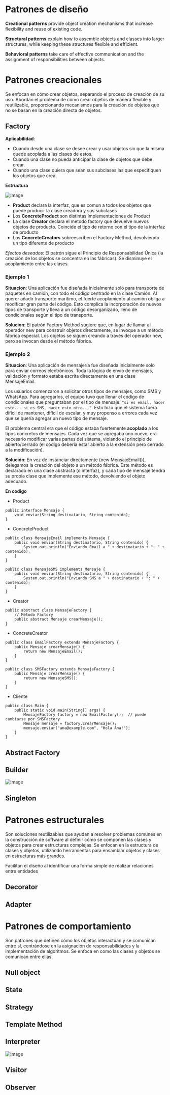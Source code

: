 # Patrones de diseño
**Creational patterns** provide object creation mechanisms that increase flexibility and reuse of existing code.

**Structural patterns** explain how to assemble objects and classes into larger structures, while keeping these structures flexible and efficient.

**Behavioral patterns** take care of effective communication and the assignment of responsibilities between objects.


# Patrones creacionales
Se enfocan en cómo crear objetos, separando el proceso de creación de su uso. Abordan el problema de cómo crear objetos de manera flexible y reutilizable, proporcionando mecanismos para la creación de objetos que no se basan en la creación directa de objetos. 

## Factory
**Aplicabilidad**: 
- Cuando desde una clase se desee crear y usar objetos sin que la misma quede acoplada a las clases de estos.
- Cuando una clase no pueda anticipar la clase de objetos que debe crear.
- Cuando una clase quiera que sean sus subclases las que especifiquen los objetos que crea.

**Estructura**

![image](https://github.com/user-attachments/assets/01fbcbc5-c789-4062-9714-e7ea87c8b27a)

- **Product** declara la interfaz, que es comun a todos los objetos que puede producir la clase creadora y sus subclases
- Los **ConcreteProduct** son distintas implementaciones de Product
- La clase **Creator** declara el metodo factory que devuelve nuevos objetos de producto. Coincide el tipo de retorno con el tipo de la interfaz de producto
- Los **ConcreteCreators** sobreescriben el Factory Method, devolviendo un tipo diferente de producto

*Efectos deseados*: El patrón sigue el Principio de Responsabilidad Única (la creación de los
objetos se concentra en las fábricas). Se disminuye el acoplamiento entre las clases.

### Ejemplo 1 
**Situacion**: Una aplicación fue diseñada inicialmente solo para transporte de paquetes en camión, con todo el código centrado en la clase Camión. Al querer añadir transporte marítimo, el fuerte acoplamiento al camión obliga a modificar gran parte del código. Esto complica la incorporación de nuevos tipos de transporte y lleva a un código desorganizado, lleno de condicionales según el tipo de transporte.

**Solucion**: El patrón Factory Method sugiere que, en lugar de llamar al operador new para construir objetos directamente, se invoque a un método fábrica especial. Los objetos se siguen creando a través del operador new, pero se invocan desde el método fábrica.

### Ejemplo 2
**Situacion**: Una aplicación de mensajería fue diseñada inicialmente solo para enviar correos electrónicos. Toda la lógica de envío de mensajes, validación y formato estaba escrita directamente en una clase MensajeEmail.

Los usuarios comenzaron a solicitar otros tipos de mensajes, como SMS y WhatsApp. Para agregarlos, el equipo tuvo que llenar el código de condicionales que preguntaban por el tipo de mensaje: `"si es email, hacer esto... si es SMS, hacer esto otro..."`. Esto hizo que el sistema fuera difícil de mantener, difícil de escalar, y muy propenso a errores cada vez que se quería agregar un nuevo tipo de mensaje.

El problema central era que el código estaba fuertemente **acoplado** a los tipos concretos de mensajes. Cada vez que se agregaba uno nuevo, era necesario modificar varias partes del sistema, violando el principio de abierto/cerrado (el código debería estar abierto a la extensión pero cerrado a la modificación).

**Solución**: En vez de instanciar directamente (new MensajeEmail()), delegamos la creación del objeto a un método fábrica. Este método es declarado en una clase abstracta (o interfaz), y cada tipo de mensaje tendrá su propia clase que implemente ese método, devolviendo el objeto adecuado.

**En codigo**

- Product
```
public interface Mensaje {
    void enviar(String destinatario, String contenido);
}
```
- ConcreteProduct
```
public class MensajeEmail implements Mensaje {
    public void enviar(String destinatario, String contenido) {
        System.out.println("Enviando Email a " + destinatario + ": " + contenido);
    }
}

public class MensajeSMS implements Mensaje {
    public void enviar(String destinatario, String contenido) {
        System.out.println("Enviando SMS a " + destinatario + ": " + contenido);
    }
}
```
- Creator
```
public abstract class MensajeFactory {
    // Método Factory
    public abstract Mensaje crearMensaje();
}
```
- ConcreteCreator
```
public class EmailFactory extends MensajeFactory {
    public Mensaje crearMensaje() {
        return new MensajeEmail();
    }
}

public class SMSFactory extends MensajeFactory {
    public Mensaje crearMensaje() {
        return new MensajeSMS();
    }
}
```
- Cliente
```
public class Main {
    public static void main(String[] args) {
        MensajeFactory factory = new EmailFactory();  // puede cambiarse por SMSFactory
        Mensaje mensaje = factory.crearMensaje();
        mensaje.enviar("ana@example.com", "Hola Ana!");
    }
}
```


## Abstract Factory

## Builder

![image](https://github.com/user-attachments/assets/ba6cec00-0e9d-4b06-9fff-3f3fa8ba3b3b)

## Singleton



# Patrones estructurales
Son soluciones reutilizables que ayudan a resolver problemas comunes en la construcción de software al definir cómo se componen las clases y objetos para crear estructuras complejas. Se enfocan en la estructura de clases y objetos, utilizando herramientas para ensamblar objetos y clases en estructuras más grandes. 

Facilitan el diseño al identificar una forma simple de realizar relaciones entre entidades

## Decorator

## Adapter 

# Patrones de comportamiento
Son patrones que definen cómo los objetos interactúan y se comunican entre sí, centrándose en la asignación de responsabilidades y la implementación de algoritmos. Se enfoca en como las clases y objetos se comunican entre ellas.

## Null object

## State

## Strategy

## Template Method

## Interpreter

![image](https://github.com/user-attachments/assets/c6b06a9f-ef37-4085-8698-ef1e214cd1cd)

## Visitor

## Observer
